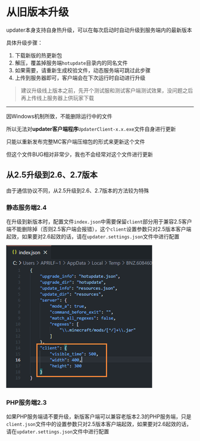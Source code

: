 # 从旧版本升级

updater本身支持自身热升级，可以在每次启动时自动升级到服务端内的最新版本

具体升级步骤：

1. 下载新版的热更新包
2. 解压，覆盖掉服务端`hotupdate`目录内的同名文件
3. 如果需要，请重新生成校验文件，动态服务端可跳过此步骤
4. 上传到服务器即可，客户端会在下次运行时自动进行升级

> 建议升级线上版本之前，先开个测试服和测试客户端测试效果，没问题之后再上传线上服务器上供玩家下载

---

因Windows机制所致，不能删除运行中的文件

所以无法对**updater客户端程序**`UpdaterClient-x.x.exe`文件自身进行更新

只能以重新发布完整MC客户端压缩包的形式来更新这个文件

但这个文件BUG相对非常少，我也不会经常对这个文件进行更新

## 从2.5升级到2.6、2.7版本

由于通信协议不同，从2.5升级到2.6、2.7版本的方法较为特殊

### 静态服务端2.4

在升级到新版本时，配置文件`index.json`中需要保留`client`部分用于兼容2.5客户端不能删除掉（否则2.5客户端会报错），这个`client`设置参数只对2.5版本客户端起效，如果要对2.6起效的话，请在`updater.settings.json`文件中进行配置

![image-20210425021841379](从旧版本升级/image-20210425021841379.png)

### PHP服务端2.3

如果PHP服务端请不要升级，新版客户端可以兼容老版本2.3的PHP服务端，只是`client.json`文件中的设置参数只对2.5版本客户端起效，如果要对2.6起效的话，请在`updater.settings.json`文件中进行配置